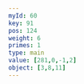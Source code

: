 ```yaml
---
myId: 60
key: 91
pos: 124
weight: 6
primes: 1
type: main
value: [281,0,-1,2]
object: [3,8,11]
---
```

